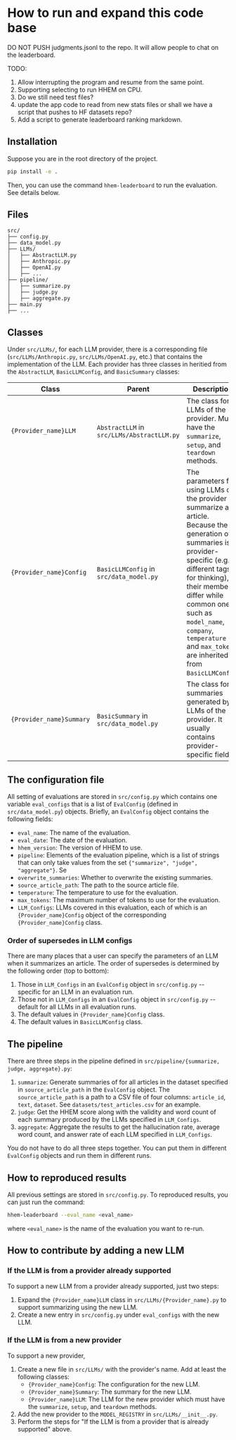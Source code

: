 # How to run and expand this code base

DO NOT PUSH judgments.jsonl to the repo. It will allow people to chat on the leaderboard.

TODO: 
1. Allow interrupting the program and resume from the same point.
2. Supporting selecting to run HHEM on CPU. 
3. Do we still need test files?
4. update the app code to read from new stats files or shall we have a script that pushes to HF datasets repo?
5. Add a script to generate leaderboard ranking markdown. 

## Installation

Suppose you are in the root directory of the project.

```bash
pip install -e .
```

Then, you can use the command `hhem-leaderboard` to run the evaluation. See details below. 

## Files

```plaintext
src/
├── config.py
├── data_model.py
├── LLMs/
│   ├── AbstractLLM.py
│   ├── Anthropic.py
│   ├── OpenAI.py
│   ├── ...
├── pipeline/
│   ├── summarize.py
│   ├── judge.py
│   ├── aggregate.py
├── main.py
├── ...
```

## Classes 

Under `src/LLMs/`, for each LLM provider, there is a corresponding file (`src/LLMs/Anthropic.py`, `src/LLMs/OpenAI.py`, etc.) that contains the implementation of the LLM. Each provider has three classes in heritied from the `AbstractLLM`, `BasicLLMConfig`, and `BasicSummary` classes: 

| Class | Parent | Description |
|-------|--------|-------------|
| `{Provider_name}LLM` | `AbstractLLM` in `src/LLMs/AbstractLLM.py` | The class for all LLMs of the provider. Must have the `summarize`, `setup`, and `teardown` methods. |
| `{Provider_name}Config` | `BasicLLMConfig` in `src/data_model.py` | The parameters for using LLMs of the provider to summarize an article. Because the generation of summaries is provider-specific (e.g., different tags for thinking), their members differ while common ones such as `model_name`, `company`, `temperature` and `max_tokens` are inherited from `BasicLLMConfig`. |
| `{Provider_name}Summary` | `BasicSummary` in `src/data_model.py` | The class for summaries generated by LLMs of the provider. It usually contains provider-specific fields. |

## The configuration file

All setting of evaluations are stored in `src/config.py` which contains one variable `eval_configs` that is a list of `EvalConfig` (defined in `src/data_model.py`) objects. Briefly, an `EvalConfig` object contains the following fields:

- `eval_name`: The name of the evaluation.
- `eval_date`: The date of the evaluation.
- `hhem_version`: The version of HHEM to use.
- `pipeline`: Elements of the evaluation pipeline, which is a list of strings that can only take values from the set `{"summarize", "judge", "aggregate"}`. Se
- `overwrite_summaries`: Whether to overwrite the existing summaries.
- `source_article_path`: The path to the source article file. 
- `temperature`: The temperature to use for the evaluation.
- `max_tokens`: The maximum number of tokens to use for the evaluation.
- `LLM_Configs`: LLMs covered in this evaluation, each of which is an `{Provider_name}Config` object of the corresponding `{Provider_name}Config` class.

### Order of supersedes in LLM configs

There are many places that a user can specify the parameters of an LLM when it summarizes an article. The order of supersedes is determined by the following order (top to bottom): 

1. Those in `LLM_Configs` in an `EvalConfig` object in `src/config.py` -- specific for an LLM in an evaluation run. 
2. Those not in `LLM_Configs` in an `EvalConfig` object in `src/config.py` -- default for all LLMs in all evaluation runs.
3. The default values in `{Provider_name}Config` class.
4. The default values in `BasicLLMConfig` class.

## The pipeline

There are three steps in the pipeline defined in `src/pipeline/{summarize, judge, aggregate}.py`: 

1. `summarize`: Generate summaries of for all articles in the dataset specified in `source_article_path` in the `EvalConfig` object. The `source_article_path` is a path to a CSV file of four columns: `article_id`, `text`, `dataset`. See `datasets/test_articles.csv` for an example.
2. `judge`: Get the HHEM score along with the validity and word count of each summary produced by the LLMs specified in `LLM_Configs`.
3. `aggregate`: Aggregate the results to get the hallucination rate, average word count, and answer rate of each LLM specified in `LLM_Configs`.

You do not have to do all three steps together. You can put them in different `EvalConfig` objects and run them in different runs. 

## How to reproduced results

All previous settings are stored in `src/config.py`. To reproduced results, you can just run the command:

```bash
hhem-leaderboard --eval_name <eval_name>
```
where `<eval_name>` is the name of the evaluation you want to re-run. 

## How to contribute by adding a new LLM

### If the LLM is from a provider already supported

To support a new LLM from a provider already supported, just two steps: 

1. Expand the `{Provider_name}LLM` class in `src/LLMs/{Provider_name}.py` to support summarizing using the new LLM. 
2. Create a new entry in `src/config.py` under `eval_configs` with the new LLM.

### If the LLM is from a new provider

To support a new provider, 
1. Create a new file in `src/LLMs/` with the provider's name. Add at least the following classes: 
    - `{Provider_name}Config`: The configuration for the new LLM.
    - `{Provider_name}Summary`: The summary for the new LLM.
    - `{Provider_name}LLM`: The LLM for the new provider which must have the `summarize`, `setup`, and `teardown` methods.
2. Add the new provider to the `MODEL_REGISTRY` in `src/LLMs/__init__.py`.
3. Perform the steps for "If the LLM is from a provider that is already supported" above.